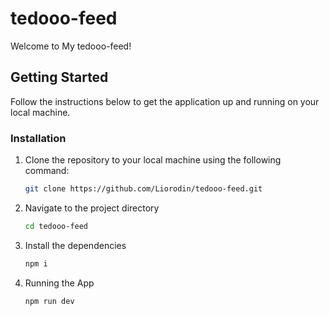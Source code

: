 # tedooo-feed

Welcome to My tedooo-feed!

## Getting Started
Follow the instructions below to get the application up and running on your local machine.

### Installation

1. Clone the repository to your local machine using the following command:

   ```bash
   git clone https://github.com/Liorodin/tedooo-feed.git
   ```

2. Navigate to the project directory

    ```bash
   cd tedooo-feed
    ```
   
3. Install the dependencies
    ```bash
   npm i
    ```

4. Running the App
    ```bash
   npm run dev
   ```